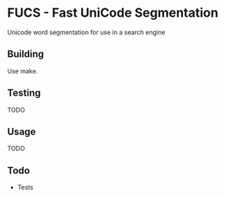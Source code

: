 # FUCS - Fast UniCode Segmentation

Unicode word segmentation for use in a search engine

## Building

Use make.

## Testing

TODO

## Usage

TODO

## Todo

* Tests

